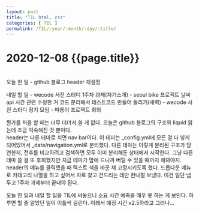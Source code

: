 ```yaml
---
layout: post
title: "TIL html, css"
categories: [ TIL ]
permalink: /TIL/:year/:month/:day/:title/
---
```


# 2020-12-08 {{page.title}}
&nbsp;  
오늘 한 일
    - github 블로그 header 재설정

내일 할 일
    - wecode 사전 스터디 1주차 과제(자기소개)
    - seoul bike 프로젝트 날씨 api 시간 관련 수정한 거 코드 분리해서 테스트코드 만들어 돌리기(새벽) 
    - wecode 사전 스터디 정기 모임
    - 따릉이 프로젝트 회의

뭔가를 처음 할 때는 너무 더뎌서 쓸 게 없다. 오늘은 github 블로그의 구조와 liquid 읽는데 조금 익숙해진 것 뿐이다.  
header는 다른 테마로 치면 nav bar이다. 이 테마는 _config.yml에 모든 걸 다 넣게 되어있어서 _data/navigation.yml로 분리했다. 다른 테마는 이렇게 분리된 구조가 당연한지, 전후를 비교하려고 검색하면 모두 이미 분리해둔 상태에서 시작한다. 그냥 다른 테마 쓸 걸 또 후회했지만 지금 테마가 맘에 드니까 버틸 수 있을 때까지 해봐야지.
header의 메뉴를 클릭했을 때 텍스트 색을 바꾼 채 고정시키도록 했다. 드롭다운 메뉴로 카테고리 나열을 하고 싶어서 자료 찾고 건드리는 데만 한나절 보냈다. 이건 일단 냅두고 1주차 과제부터 끝내야 된다.  

오늘 한 일과 내일 할 일을 TIL에 써놓으니 소요 시간 예측을 매우 못 하는 게 보인다. 하루면 할 줄 알았던 일이 이틀씩 걸린다. 이래서 예정 시간 x2.5하라고 그러나...  